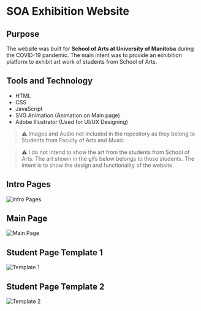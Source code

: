 # SOA Exhibition Website

## Purpose

The website was built for **School of Arts at University of Manitoba** during the COVID-19 pandemic. The main intent was to provide an exhibition platform to exhibit art work of students from School of Arts.

## Tools and Technology

- HTML
- CSS
- JavaScript
- SVG Animation (Animation on Main page)
- Adobe Illustrator (Used for UI/UX Designing)

> ⚠️ Images and Audio not included in the repository as they belong to Students from Faculty of Arts and Music.

> ⚠️ I do not intend to show the art from the students from School of Arts. The art shown in the gifs below belongs to those students. The intent is to show the design and functionality of the website.

## Intro Pages
![Intro Pages](./gifs/IntroPages.gif)

## Main Page
![Main Page](./gifs/MainPage.gif)

## Student Page Template 1
![Template 1](./gifs/Template1.gif)

## Student Page Template 2
![Template 2](./gifs/Template2.gif)
